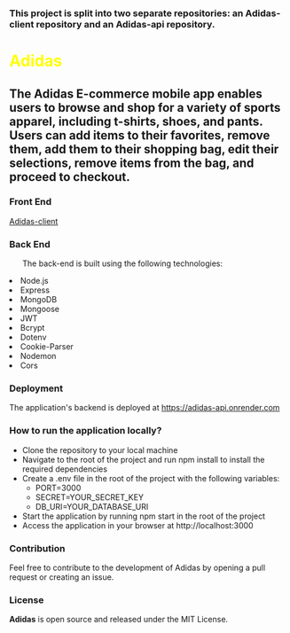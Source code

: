 <h3>This project is split into two separate repositories: an Adidas-client repository and an Adidas-api repository. </h3>
<h1 style="color: yellow">Adidas</h1>
<h2>The Adidas E-commerce mobile app enables users to browse and shop for a variety of sports apparel, including t-shirts, shoes, and pants. Users can add items to their favorites, remove them, add them to their shopping bag, edit their selections, remove items from the bag, and proceed to checkout.</h2>

<h3>Front End</h3>
<a href="https://github.com/mhdAlghazouli/adidas-client">Adidas-client</a>
<h3>Back End</h3>
<ul>The back-end is built using the following technologies:</ul>


<li>Node.js</li>
<li>Express</li>
<li>MongoDB</li>
<li>Mongoose</li>
<li>JWT</li>
<li>Bcrypt</li>
<li>Dotenv</li>
<li>Cookie-Parser</li>
<li>Nodemon</li>
<li>Cors</li>

<h3>Deployment</h3>
<p>The application's backend is deployed at <a href="https://adidas-api.onrender.com">https://adidas-api.onrender.com</a></p>

<h3>How to run the application locally?</h3>
<ul>
<li>Clone the repository to your local machine</li>
<li>Navigate to the root of the project and run npm install to install the required dependencies</li>
<li>Create a .env file in the root of the project with the following variables:
<ul>
<li>PORT=3000</li>
<li>SECRET=YOUR_SECRET_KEY</li>
<li>DB_URI=YOUR_DATABASE_URI</li>
</ul>

</li>
<li>Start the application by running npm start in the root of the project</li>
<li>Access the application in your browser at http://localhost:3000</li>
</ul>

<h3>Contribution</h3>
<p>Feel free to contribute to the development of Adidas by opening a pull request or creating an issue.</p>

<h3>License</h3>
<p><b>Adidas</b> is open source and released under the MIT License.</p>
